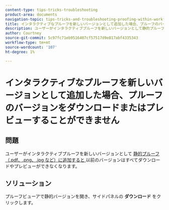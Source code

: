 ```yaml
---
content-type: tips-tricks-troubleshooting
product-area: documents
navigation-topic: tips-tricks-and-troubleshooting-proofing-within-workfront
title: インタラクティブなプルーフを新しいバージョンとして追加した場合、プルーフのバージョンをダウンロードまたはプレビューすることができません
description: ユーザーがインタラクティブプルーフを新しいバージョンとして静的プルーフに追加すると、以前のバージョンはすべてダウンロードやプレビューができなくなります。
author: Courtney
source-git-commit: 5c97fc71eb9516407cf57517d9e817abf4335343
workflow-type: tm+mt
source-wordcount: '107'
ht-degree: 1%

---
```



# インタラクティブなプルーフを新しいバージョンとして追加した場合、プルーフのバージョンをダウンロードまたはプレビューすることができません

## 問題

ユーザーがインタラクティブプルーフを新しいバージョンとして [&#x200B; 静的プルーフ（.pdf、.png、.jpg など）に追加すると &#x200B;](/help/quicksilver/review-and-approve-work/proofing/proofing-overview/supported-proofing-file-types.md#static-files) 以前のバージョンはすべてダウンロードやプレビューができなくなります。

## ソリューション

プルーフビューアで静的バージョンを開き、サイドパネルの **ダウンロード** をクリックします。